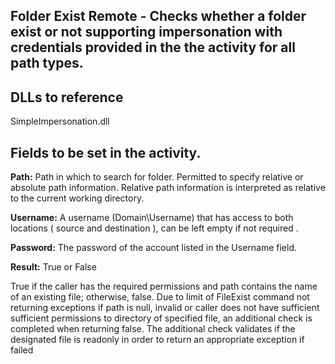 ## Folder Exist Remote - Checks whether a folder exist or not supporting impersonation with credentials provided in the the activity for all path types.

## DLLs to reference

SimpleImpersonation.dll

## Fields to be set in the activity.

**Path:** Path in which to search for folder. Permitted to specify relative or absolute path information. Relative path information is interpreted as relative to the current working directory.

**Username:** A username (Domain\Username) that has access to both locations ( source and destination ), can be left empty if not required .

**Password:** The password of the account listed in the Username field.

**Result:** True or False

True if the caller has the required permissions and path contains the name of an existing file; otherwise, false. Due to limit of FileExist command not returning exceptions if path is null, invalid or caller does not have sufficient sufficient permissions to directory of specified file, an additional check is completed when returning false.  The additional check validates if the designated file is readonly in order to return an appropriate exception if failed
